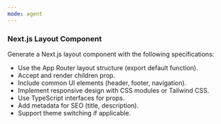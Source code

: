 ```yaml
---
mode: agent
---
```


### Next.js Layout Component

Generate a Next.js layout component with the following specifications:
- Use the App Router layout structure (export default function).
- Accept and render children prop.
- Include common UI elements (header, footer, navigation).
- Implement responsive design with CSS modules or Tailwind CSS.
- Use TypeScript interfaces for props.
- Add metadata for SEO (title, description).
- Support theme switching if applicable.